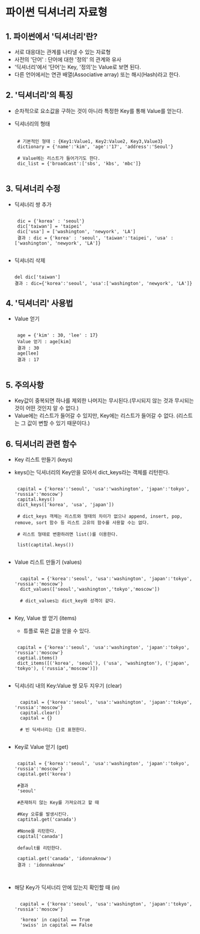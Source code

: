 # 파이썬 딕셔너리 자료형

## 1. 파이썬에서 '딕셔너리'란?

 - 서로 대응대는 관계를 나타낼 수 있는 자료형
 - 사전의 '단어' : 단어에 대한 '정의' 의 관계와 유사
 - '딕셔너리'에서 '단어'는 Key, '정의'는 Value로 보면 된다.
 - 다른 언어에서는 연관 배열(Associative array) 또는 해시(Hash)라고 한다.

## 2. '딕셔너리'의 특징

 - 순차적으로 요소값을 구하는 것이 아니라 특정한 Key를 통해 Value를 얻는다.
 - 딕셔너리의 형태

    <pre><code>
    # 기본적인 형태 : {Key1:Value1, Key2:Value2, Key3,Value3}
    dictionary = {'name':'kim', 'age':'17', 'address':'Seoul'}
    
    # Value에는 리스트가 들어가기도 한다.
    dic_list = {'broadcast':['sbs', 'kbs', 'mbc']}
    </code></pre>

## 3. 딕셔너리 수정

 - 딕셔너리 쌍 추가

    <pre><code>
    dic = {'korea' : 'seoul'}
    dic['taiwan'] = 'taipei'
    dic['usa'] = ['washington', 'newyork', 'LA']
    결과 : dic = {'korea' : 'seoul', 'taiwan':'taipei', 'usa' : ['washington', 'newyork', 'LA']}
    </code></pre>

 -  딕셔너리 삭제      
    <pre><code>
    del dic['taiwan']
    결과 : dic={'korea':'seoul', 'usa':['washington', 'newyork', 'LA']}
    </code></pre>

## 4. '딕셔너리' 사용법

 - Value 얻기 

    <pre><code>
    age = {'kim' : 30, 'lee' : 17}
    Value 얻기 : age[kim]
    결과 : 30
    age[lee]
    결과 : 17
    </code></pre>

## 5. 주의사항

 - Key값이 중복되면 하나를 제외한 나머지는 무시된다.(무시되지 않는 것과 무시되는 것이 어떤 것인지 알 수 없다.)
 - Value에는 리스트가 들어갈 수 있지만, Key에는 리스트가 들어갈 수 없다. (리스트는 그 값이 변할 수 있기 때문이다.)

## 6. 딕셔너리 관련 함수

 - Key 리스트 만들기 (keys)
 - keys()는 딕셔너리의 Key만을 모아서 dict_keys라는 객체를 리턴한다.

    <pre><code>
    capital = {'korea':'seoul', 'usa':'washington', 'japan':'tokyo', 'russia':'moscow'}
    capital.keys()
    dict_keys(['korea', 'usa', 'japan'])
    
    # dict_keys 객체는 리스트와 형태의 차이가 없으나 append, insert, pop, remove, sort 함수 등 리스트 고유의 함수를 사용할 수는 없다.
    
    # 리스트 형태로 변환하려면 list()를 이용한다.

    list(captital.keys())
     </code></pre>

- Value 리스트 만들기 (values)

    <pre><code>
    capital = {'korea':'seoul', 'usa':'washington', 'japan':'tokyo', 'russia':'moscow'}
    dict_values(['seoul','washington','tokyo','moscow'])
    
    # dict_values는 dict_key와 성격이 같다.
    </code></pre>

 - Key, Value 쌍 얻기 (items)   
    - 튜플로 묶은 값을 얻을 수 있다.

    <pre><code>
    capital = {'korea':'seoul', 'usa':'washington', 'japan':'tokyo', 'russia':'moscow'}
    captial.items()
    dict_items([('korea', 'seoul'), ('usa', 'washington'), ('japan', 'tokyo'), ('russia','moscow')])
    </code></pre>
- 딕셔너리 내의 Key:Value 쌍 모두 지우기 (clear)

    <pre><code>
    capital = {'korea':'seoul', 'usa':'washington', 'japan':'tokyo', 'russia':'moscow'}
    capital.clear()
    capital = {}
    
    # 빈 딕셔너리는 {}로 표현한다.
    </code></pre>

 - Key로 Value 얻기 (get)

    <pre><code>
    capital = {'korea':'seoul', 'usa':'washington', 'japan':'tokyo', 'russia':'moscow'}
    capital.get('korea')
    
    #결과
    'seoul'

    #존재하지 않는 Key를 가져오려고 할 때
    
    #Key 오류를 발생시킨다.
    captital.get('canada')

    #None을 리턴한다.
    capital['canada']

    default를 리턴한다.
    
    captial.get('canada', 'idonnaknow')
    결과 : 'idonnaknow'

    </code></pre>

- 해당 Key가 딕셔너리 안에 있는지 확인할 때 (in)

    <pre><code>
    capital = {'korea':'seoul', 'usa':'washington', 'japan':'tokyo', 'russia':'moscow'}
    
    'korea' in capital == True
    'swiss' in capital == False
    </code></pre>